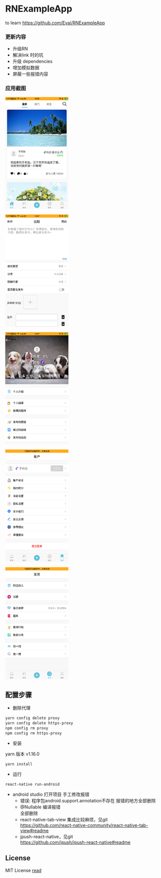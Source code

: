 # RNExampleApp
to learn  https://github.com/Evai/RNExampleApp




### 更新内容
- 升级RN
- 解决link 时的坑
- 升级 dependencies
- 增加模拟数据
- 屏蔽一些报错内容

### 应用截图
<p align="left">
<img width=200 title="" src="https://github.com/mg365/RNExampleApp/blob/master/image/pic.png">
</p>
<p align="left">
<img width=200 title="" src="https://github.com/mg365/RNExampleApp/blob/master/image/pic1.png">
</p>
<p align="left">
<img width=200 title="" src="https://github.com/mg365/RNExampleApp/blob/master/image/pic2.png">
</p>
<p align="left">
<img width=200 title="" src="https://github.com/mg365/RNExampleApp/blob/master/image/pic3.png">
</p>
<p align="left">
<img width=200 title="" src="https://github.com/mg365/RNExampleApp/blob/master/image/pic4.png">
</p>

## 配置步骤
- 删除代理

```
yarn config delete proxy
yarn config delete https-proxy
npm config rm proxy
npm config rm https-proxy
```

- 安装

yarn 版本 v1.16.0
```
yarn install
```

-  运行
```
react-native run-android
```

- android studio 打开项目
手工修改报错
     *  错误: 程序包android.support.annotation不存在 
        报错的地方全部删除
     *  @Nullable 编译报错    
        全部删除
     *  react-native-tab-view  集成比较麻烦，见git  
        https://github.com/react-native-community/react-native-tab-view#readme
     *  jpush-react-native，见git    
        https://github.com/jpush/jpush-react-native#readme
## License
MIT License [read](https://github.com/Evai/RNExampleApp/blob/master/LICENSE)